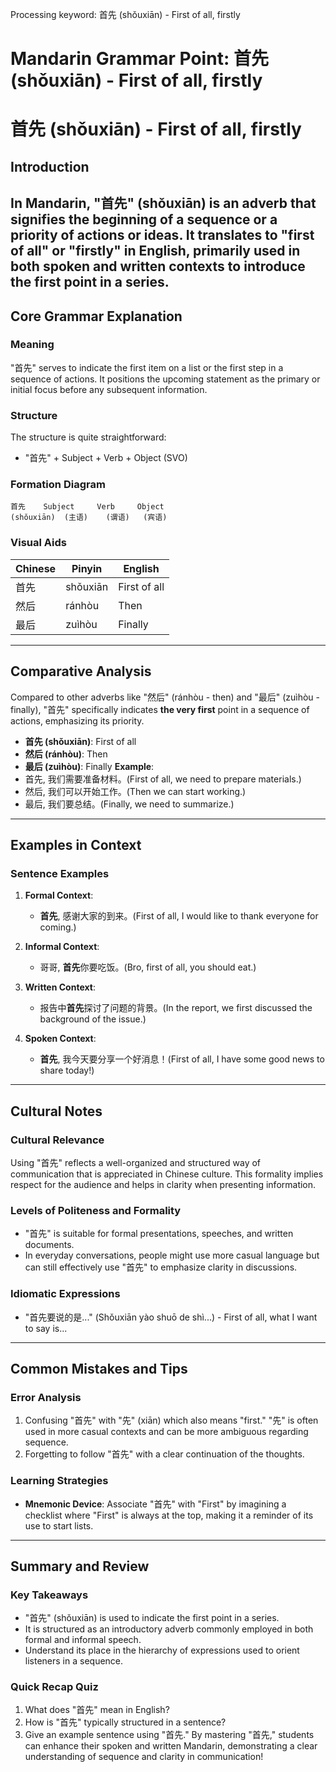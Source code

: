 Processing keyword: 首先 (shǒuxiān) - First of all, firstly
# Mandarin Grammar Point: 首先 (shǒuxiān) - First of all, firstly
# 首先 (shǒuxiān) - First of all, firstly
## Introduction
In Mandarin, "首先" (shǒuxiān) is an adverb that signifies the beginning of a sequence or a priority of actions or ideas. It translates to "first of all" or "firstly" in English, primarily used in both spoken and written contexts to introduce the first point in a series.
---
## Core Grammar Explanation
### Meaning
"首先" serves to indicate the first item on a list or the first step in a sequence of actions. It positions the upcoming statement as the primary or initial focus before any subsequent information.
### Structure
The structure is quite straightforward:
- "首先" + Subject + Verb + Object (SVO)
### Formation Diagram
```
首先    Subject     Verb     Object
(shǒuxiān)  (主语)    (谓语)   (宾语)
```
### Visual Aids
| Chinese   | Pinyin  | English           |
|-----------|---------|-------------------|
| 首先      | shǒuxiān | First of all      |
| 然后      | ránhòu  | Then              |
| 最后      | zuìhòu  | Finally           |
---
## Comparative Analysis
Compared to other adverbs like "然后" (ránhòu - then) and "最后" (zuìhòu - finally), "首先" specifically indicates **the very first** point in a sequence of actions, emphasizing its priority. 
- **首先 (shǒuxiān)**: First of all
- **然后 (ránhòu)**: Then 
- **最后 (zuìhòu)**: Finally
**Example**:
- 首先, 我们需要准备材料。(First of all, we need to prepare materials.)
- 然后, 我们可以开始工作。(Then we can start working.)
- 最后, 我们要总结。(Finally, we need to summarize.)
---
## Examples in Context
### Sentence Examples
1. **Formal Context**: 
   - **首先**, 感谢大家的到来。(First of all, I would like to thank everyone for coming.)
   
2. **Informal Context**:
   - 哥哥, **首先**你要吃饭。(Bro, first of all, you should eat.)
   
3. **Written Context**:
   - 报告中**首先**探讨了问题的背景。(In the report, we first discussed the background of the issue.)
   
4. **Spoken Context**:
   - **首先**, 我今天要分享一个好消息！(First of all, I have some good news to share today!)
---
## Cultural Notes
### Cultural Relevance
Using "首先" reflects a well-organized and structured way of communication that is appreciated in Chinese culture. This formality implies respect for the audience and helps in clarity when presenting information.
### Levels of Politeness and Formality
- "首先" is suitable for formal presentations, speeches, and written documents.
- In everyday conversations, people might use more casual language but can still effectively use "首先" to emphasize clarity in discussions.
### Idiomatic Expressions
- "首先要说的是..." (Shǒuxiān yào shuō de shì...) - First of all, what I want to say is...
---
## Common Mistakes and Tips
### Error Analysis
1. Confusing "首先" with "先" (xiān) which also means "first." "先" is often used in more casual contexts and can be more ambiguous regarding sequence.
2. Forgetting to follow "首先" with a clear continuation of the thoughts.
### Learning Strategies
- **Mnemonic Device**: Associate "首先" with "First" by imagining a checklist where "First" is always at the top, making it a reminder of its use to start lists.
---
## Summary and Review
### Key Takeaways
- "首先" (shǒuxiān) is used to indicate the first point in a series.
- It is structured as an introductory adverb commonly employed in both formal and informal speech.
- Understand its place in the hierarchy of expressions used to orient listeners in a sequence.
### Quick Recap Quiz
1. What does "首先" mean in English?
2. How is "首先" typically structured in a sentence?
3. Give an example sentence using "首先."
By mastering "首先," students can enhance their spoken and written Mandarin, demonstrating a clear understanding of sequence and clarity in communication!
